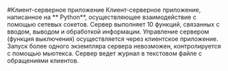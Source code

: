 #Клиент-серверное приложение
Клиент-серверное приложение, написанное на ** Python**, осуществляющее взаимодействие с помощью сетевых сокетов. Сервер выполняет 10 функций, связанных с вводом, выводом и обработкой информации. Управление сервером (функция выключения) осуществляется через клиентское приложение. Запуск более одного экземпляра сервера невозможен, контролируется с помощью мьютекса. Сервер ведет журнал в текстовом файле с обращениями клиентов. 
